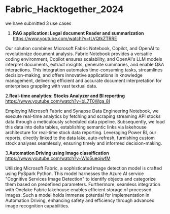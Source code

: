 # Fabric_Hacktogether_2024

we have submitted 3 use cases

1. **RAG application: Legal document Reader and summarization**
 https://www.youtube.com/watch?v=tLVQtkZTRRE

 Our solution combines Microsoft Fabric Notebook, Copilot, and OpenAI to revolutionize document analysis. Fabric Notebook provides a versatile coding environment, Copilot ensures scalability, and OpenAI's LLM models interpret documents, extract insights, generate summaries, and enable Q&A interactions. This integration automates time-consuming tasks, streamlines decision-making, and offers innovative applications in knowledge management, delivering efficient and accurate document interpretation for enterprises grappling with vast textual data.

2.**Real-time analytics: Stocks Analyzer and BI reporting**
https://www.youtube.com/watch?v=bL7T0Wga_8I

 Employing Microsoft Fabric and Synapse Data Engineering Notebook, we execute real-time analytics by fetching and scraping streaming API stocks data through a meticulously scheduled data pipeline. Subsequently, we load this data into delta tables, establishing semantic links via lakehouse architecture for real-time stock data reporting. Leveraging Power BI, our reports, directly linked to the data lake, auto-refresh, furnishing custom stock analyses seamlessly, ensuring timely and informed decision-making.


3.**Automation Driving using  Image classification**
https://www.youtube.com/watch?v=WIo5ueqjwfM

Utilizing Microsoft Fabric, a sophisticated image detection model is crafted using PySpark Python. This model harnesses the Azure AI service "Cognitive Services Image Detection" to identify objects and categorize them based on predefined parameters. Furthermore, seamless integration with Onelake Fabric lakehouse enables efficient storage of processed images. Such a model holds immense potential for implementation in Automation Driving, enhancing safety and efficiency through advanced image recognition capabilities.







